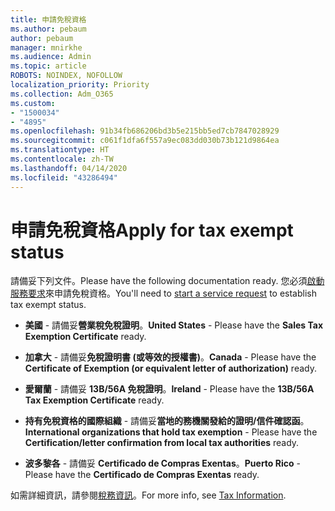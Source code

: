 ```yaml
---
title: 申請免稅資格
ms.author: pebaum
author: pebaum
manager: mnirkhe
ms.audience: Admin
ms.topic: article
ROBOTS: NOINDEX, NOFOLLOW
localization_priority: Priority
ms.collection: Adm_O365
ms.custom:
- "1500034"
- "4895"
ms.openlocfilehash: 91b34fb686206bd3b5e215bb5ed7cb7847028929
ms.sourcegitcommit: c061f1dfa6f557a9ec083dd030b73b121d9864ea
ms.translationtype: HT
ms.contentlocale: zh-TW
ms.lasthandoff: 04/14/2020
ms.locfileid: "43286494"
---
```

# <a name="apply-for-tax-exempt-status"></a><span data-ttu-id="98173-102">申請免稅資格</span><span class="sxs-lookup"><span data-stu-id="98173-102">Apply for tax exempt status</span></span>

<span data-ttu-id="98173-103">請備妥下列文件。</span><span class="sxs-lookup"><span data-stu-id="98173-103">Please have the following documentation ready.</span></span> <span data-ttu-id="98173-104">您必須[啟動服務要求](https://docs.microsoft.com/office365/admin/contact-support-for-business-products)來申請免稅資格。</span><span class="sxs-lookup"><span data-stu-id="98173-104">You'll need to [start a service request](https://docs.microsoft.com/office365/admin/contact-support-for-business-products) to establish tax exempt status.</span></span>

- <span data-ttu-id="98173-105">**美國** - 請備妥**營業稅免稅證明**。</span><span class="sxs-lookup"><span data-stu-id="98173-105">**United States** - Please have the **Sales Tax Exemption Certificate** ready.</span></span>

- <span data-ttu-id="98173-106">**加拿大** - 請備妥**免稅證明書 (或等效的授權書)**。</span><span class="sxs-lookup"><span data-stu-id="98173-106">**Canada** - Please have the **Certificate of Exemption (or equivalent letter of authorization)** ready.</span></span>

- <span data-ttu-id="98173-107">**愛爾蘭** - 請備妥 **13B/56A 免稅證明**。</span><span class="sxs-lookup"><span data-stu-id="98173-107">**Ireland** - Please have the **13B/56A Tax Exemption Certificate** ready.</span></span>

- <span data-ttu-id="98173-108">**持有免稅資格的國際組織** - 請備妥**當地的務機關發給的證明/信件確認函**。</span><span class="sxs-lookup"><span data-stu-id="98173-108">**International organizations that hold tax exemption** - Please have the **Certification/letter confirmation from local tax authorities** ready.</span></span>

- <span data-ttu-id="98173-109">**波多黎各** - 請備妥 **Certificado de Compras Exentas**。</span><span class="sxs-lookup"><span data-stu-id="98173-109">**Puerto Rico** - Please have the **Certificado de Compras Exentas** ready.</span></span>

<span data-ttu-id="98173-110">如需詳細資訊，請參閱[稅務資訊](https://docs.microsoft.com/microsoft-365/commerce/billing-and-payments/tax-information?view=o365-worldwide)。</span><span class="sxs-lookup"><span data-stu-id="98173-110">For more info, see [Tax Information](https://docs.microsoft.com/microsoft-365/commerce/billing-and-payments/tax-information?view=o365-worldwide).</span></span>
